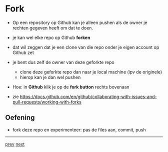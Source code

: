 # Fork 

* Op een repository op Github kan je alleen pushen als de owner je rechten gegeven heeft om dat te doen. 
* je kan wel elke repo op Github **forken** 
* dat wil zeggen dat je een clone van die repo onder je eigen account op Github zet
* je bent dus zelf de owner van deze geforkte repo
  * clone deze geforkte repo dan naar je local machine (ipv de originele)  
  * hierop kan je dan wel pushen  
* Hoe: in **Github** klik je op de **fork button** rechts bovenaan 

* zie https://docs.github.com/en/github/collaborating-with-issues-and-pull-requests/working-with-forks 

## Oefening
* fork deze repo en experimenteer: pas de files aan, commit, push 


---
[prev](04_connect_existing_local_repo.md)
[next](06_fork.md)

